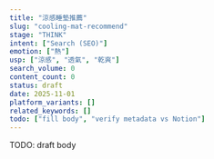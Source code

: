 ```yaml
---
title: "涼感睡墊推薦"
slug: "cooling-mat-recommend"
stage: "THINK"
intent: ["Search (SEO)"]
emotion: ["熱"]
usp: ["涼感", "透氣", "乾爽"]
search_volume: 0
content_count: 0
status: draft
date: 2025-11-01
platform_variants: []
related_keywords: []
todo: ["fill body", "verify metadata vs Notion"]
---
```


TODO: draft body
